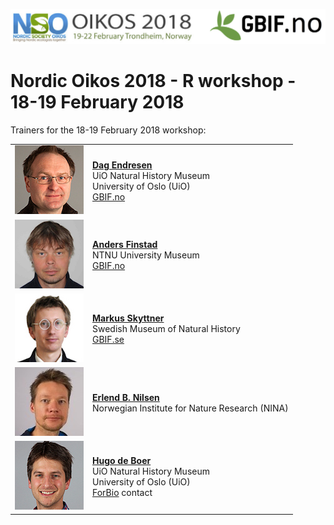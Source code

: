 ![](./demo_data/NSO_2018_GBIF_NO.png "NSO 2018")

# Nordic Oikos 2018 - R workshop - 18-19 February 2018

Trainers for the 18-19 February 2018 workshop:

|  |  |
| --- | --- |
| ![](./demo_data/trainers/Dag_Endresen_GBIF_NO.jpg "Dag Endresen") | **[Dag Endresen](http://www.nhm.uio.no/english/about/organization/research-collections/people/dtendres/)** <br/> UiO Natural History Museum <br/> University of Oslo (UiO) <br/> [GBIF.no](https://www.gbif.no) |
| ![](./demo_data/trainers/Anders_Finstad_NTNU.png "Anders Finstad") | **[Anders Finstad](https://www.ntnu.edu/employees/anders.finstad)** <br/> NTNU University Museum <br/> [GBIF.no](https://www.gbif.no) |
| ![](./demo_data/trainers/Markus_Skyttner_GBIF_SE.jpg "Markus Skyttner") | **[Markus Skyttner](http://www.nrm.se/english/researchandcollections/bioinformaticsandgenetics/staffandcontact/markusskyttner.9003453.html)** <br/> Swedish Museum of Natural History <br/> [GBIF.se](https://www.gbif.se) |
| ![](./demo_data/trainers/Erlend_B_Nilsen_NINA.jpg "Erlend B. Nilsen") | **[Erlend B. Nilsen](https://www.nina.no/Kontakt/Ansatte/Ansattinformasjon.aspx?AnsattID=12833)** <br/> Norwegian Institute for Nature Research (NINA) |
| ![](./demo_data/trainers/Hugo_de_Boer_UiO.jpg "Hugo de Boer") | **[Hugo de Boer](http://www.nhm.uio.no/english/about/organization/research-collections/people/hugode/)** <br/> UiO Natural History Museum <br/> University of Oslo (UiO) <br/> [ForBio](http://www.forbio.uio.no/) contact |

